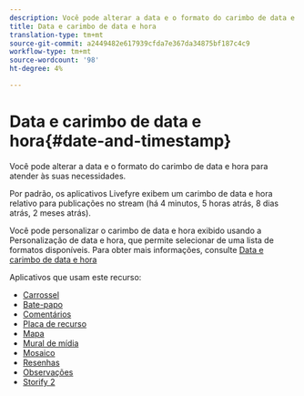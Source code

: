 ```yaml
---
description: Você pode alterar a data e o formato do carimbo de data e hora para atender às suas necessidades.
title: Data e carimbo de data e hora
translation-type: tm+mt
source-git-commit: a2449482e617939cfda7e367da34875bf187c4c9
workflow-type: tm+mt
source-wordcount: '98'
ht-degree: 4%

---
```



# Data e carimbo de data e hora{#date-and-timestamp}

Você pode alterar a data e o formato do carimbo de data e hora para atender às suas necessidades.

Por padrão, os aplicativos Livefyre exibem um carimbo de data e hora relativo para publicações no stream (há 4 minutos, 5 horas atrás, 8 dias atrás, 2 meses atrás).

Você pode personalizar o carimbo de data e hora exibido usando a Personalização de data e hora, que permite selecionar de uma lista de formatos disponíveis. Para obter mais informações, consulte [Data e carimbo de data e hora](/help/using/c-features-livefyre/c-styling-features/c-date-and-timestamp.md)

Aplicativos que usam este recurso:

* [Carrossel](/help/using/c-about-apps/c-carousel-app/c-carousel-app.md#c_carousel_app)
* [Bate-papo](/help/using/c-about-apps/c-chat-app/c-chat-app.md#c_chat_app)
* [Comentários](/help/using/c-about-apps/c-comments/c-comments.md)
* [Placa de recurso](/help/using/c-about-apps/c-feature-card-app/c-feature-card-app.md#c_feature_card_app)
* [Mapa](/help/using/c-about-apps/c-map-app/c-map-app.md#c_map_app)
* [Mural de mídia](/help/using/c-about-apps/c-media-wall-app/c-media-wall-app.md#c_media_wall_app)
* [Mosaico](/help/using/c-about-apps/c-mosaic-app/c-mosaic-app.md#c_mosaic_app)
* [Resenhas](/help/using/c-about-apps/c-reviews-app/c-reviews-app.md#c_reviews_app)
* [Observações](/help/using/c-about-apps/c-sidenotes-app/c-sidenotes-app.md#c_sidenotes_app)
* [Storify 2](/help/using/c-about-apps/c-storify2/c-storify2.md#c_storify2)

